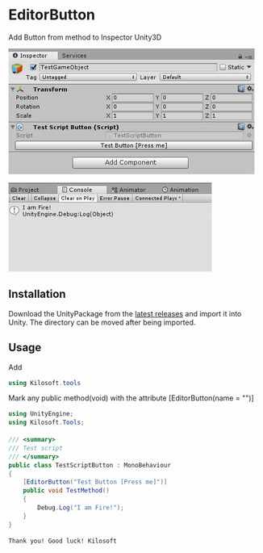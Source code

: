 # EditorButton
Add Button from method to Inspector Unity3D

![Button in Inspecor](./Doc/Inspector.JPG)

![Debug Screen](./Doc/Debug.JPG)

## Installation
Download the UnityPackage from the [latest releases](https://github.com/Kilosoft/EditorButton/releases) and import it into Unity. The directory can be moved after being imported.

## Usage
Add
```C#
using Kilosoft.tools
```
Mark any public method(void) with the attribute [EditorButton(name = "")]

```C#
using UnityEngine;
using Kilosoft.Tools;

/// <summary>
/// Test script
/// </summary>
public class TestScriptButton : MonoBehaviour
{
    [EditorButton("Test Button [Press me]")]
    public void TestMethod()
    {
        Debug.Log("I am Fire!");
    }
}
```
`Thank you! Good luck!
Kilosoft`

